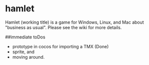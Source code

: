 hamlet
======

Hamlet (working title) is a game for Windows, Linux, and Mac about "business as usual". Please see the wiki for more details.

##immediate toDos

* prototype in cocos for importing a TMX (Done)
* sprite, and 
* moving around.